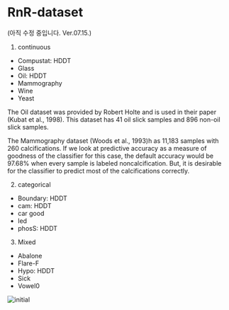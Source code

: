 # RnR-dataset

(아직 수정 중입니다. Ver.07.15.)


1. continuous
 - Compustat: HDDT
 - Glass
 - Oil: HDDT
 - Mammography
 - Wine
 - Yeast

The Oil dataset was provided by Robert Holte and is used in their paper (Kubat et al., 1998). This dataset has 41 oil slick samples and 896 non-oil slick samples.

The Mammography dataset (Woods et al., 1993)h as 11,183 samples with 260 calcifications. If we look at predictive accuracy as a measure of goodness of the classifier for this case, the default accuracy would be 97.68% when every sample is labeled noncalcification. But, it is desirable for the classifier to predict most of the calcifications correctly.

2. categorical
 - Boundary: HDDT
 - cam: HDDT
 - car good
 - led
 - phosS: HDDT

3. Mixed
 - Abalone
 - Flare-F
 - Hypo: HDDT
 - Sick
 - Vowel0

![initial](https://user-images.githubusercontent.com/54100174/124717040-b787dc00-df3f-11eb-8e5d-4ea2ddc0806b.PNG)
